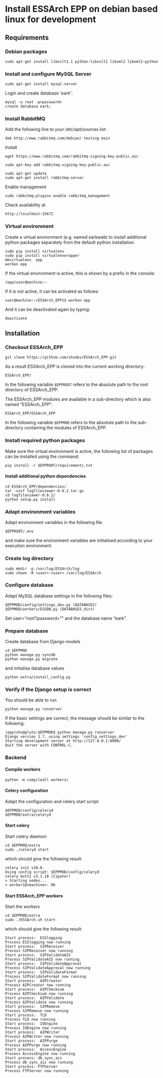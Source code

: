 # Install ESSArch EPP on debian based linux for development

## Requirements

### Debian packages

    sudo apt-get install libxslt1.1 python-libxslt1 libxml2 libxml2-python

### Install and configure MySQL Server

    sudo apt-get install mysql-server

Login and create database 'eark':

    mysql -u root -p<password>
    create database eark;

### Install RabbitMQ

Add the following line to your /etc/apt/sources.list:

    deb http://www.rabbitmq.com/debian/ testing main

Install 

    wget https://www.rabbitmq.com/rabbitmq-signing-key-public.asc

    sudo apt-key add rabbitmq-signing-key-public.asc

    sudo apt-get update
    sudo apt-get install rabbitmq-server

Enable management

    sudo rabbitmq-plugins enable rabbitmq_management

Check availability at

    http://localhost:15672

### Virtual environment 
 
Create a virtual environment (e.g. named earkweb) to install additional python packages separately from the default python installation.

    sudo pip install virtualenv
    sudo pip install virtualenvwrapper
    mkvirtualenv  epp
    workon epp

If the virtual environment is active, this is shown by a prefix in the console:

    (epp)user@machine:~

If it is not active, it can be activated as follows:

    user@machine:~/ESSArch_EPP1$ workon epp

And it can be deactivated again by typing:

    deactivate

## Installation

### Checkout ESSArch_EPP

    git clone https://github.com/shsdev/ESSArch_EPP.git
    
As a result ESSArch_EPP is cloned into the current working directory:

    ESSArch_EPP/

In the following variable `$EPPROOT` refers to the absolute path to the root directory of ESSArch_EPP. 

The ESSArch_EPP modules are available in a sub-directory which is also named "ESSArch_EPP".

    ESSArch_EPP/ESSArch_EPP

In the following variable `$EPPMOD` refers to the absolute path to the sub-directory containing the modules of ESSArch_EPP.

### Install required python packages

Make sure the virtual environment is active, the following list of packages can be installed using the command:

    pip install -r $EPPROOT/requirements.txt

#### Install additional python dependencies

    cd ESSArch_EPP/dependencies/
    tar -xzvf logfileviewer-0.6.2.tar.gz
    cd logfileviewer-0.6.2/
    python setup.py install

### Adapt environment variables

Adapt environment variables in the following file 

    $EPPROOT/.env

and make sure the environment variables are initialised according to your execution environment.

### Create log directory
    
    sudo mkdir -p /var/log/ESSArch/log
    sudo chown -R <user>:<user> /var/log/ESSArch

### Configure database

Adapt MySQL database settings in the following files:

    $EPPMOD/config/settings_dev.py (DATABASES)
    $EPPMOD/workers/ESSDB.py (DATABASES_dict)

Set user=”root”/password=”<password>” and the database name “eark”.

### Prepare database

Create database from Django models

    cd $EPPMOD
    python manage.py syncdb 
    python manage.py migrate 

and initialise database values

    python extra/install_config.py

### Verify if the Django setup is correct

You should be able to run 

    python manage.py runserver

If the basic settings are correct, the message should be similar to the following:

    (epp)shs@pluto:$EPPMOD$ python manage.py runserver
    Django version 1.7, using settings 'config.settings_dev'
    Starting development server at http://127.0.0.1:8000/
    Quit the server with CONTROL-C.

### Backend

#### Compile workers

    python -m compileall workers/
    
#### Celery configuration

Adapt the configuration and celery start script:

    $EPPMOD/config/celeryd
    $EPPMOD/extra/celeryd
    
#### Start celery

Start celery daemon:

    cd $EPPMOD/extra
    sudo ./celeryd start

which should give the following result:

    celery init v10.0.
    Using config script: $EPPMOD/config/celeryd
    celery multi v3.1.18 (Cipater)
    > Starting nodes...
	> worker1@<machine>: OK
	
#### Start ESSArch_EPP workers

Start the workers

    cd $EPPMOD/extra
    sudo ./ESSArch.sh start

which should give the following result:

    Start process:  ESSlogging 
    Process ESSlogging now running
    Start process:  SIPReceiver
    Process SIPReceiver now running
    Start process:  SIPValidateAIS
    Process SIPValidateAIS now running
    Start process:  SIPValidateApproval
    Process SIPValidateApproval now running
    Start process:  SIPValidateFormat
    Process SIPValidateFormat now running
    Start process:  AIPCreator
    Process AIPCreator now running
    Start process:  AIPChecksum
    Process AIPChecksum now running
    Start process:  AIPValidate
    Process AIPValidate now running
    Start process:  SIPRemove
    Process SIPRemove now running
    Start process:  TLD
    Process TLD now running
    Start process:  IOEngine
    Process IOEngine now running
    Start process:  AIPWriter
    Process AIPWriter now running
    Start process:  AIPPurge
    Process AIPPurge now running
    Start process:  AccessEngine
    Process AccessEngine now running
    Start process: db_sync_ais
    Process db_sync_ais now running
    Start process: FTPServer
    Process FTPServer now running
